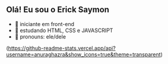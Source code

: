 ## Olá! Eu sou o Erick Saymon

- 👾 iniciante em front-end
- 👻 estudando HTML, CSS e JAVASCRIPT
- 🤖 pronouns: ele/dele

(https://github-readme-stats.vercel.app/api?username=anuraghazra&show_icons=true&theme=transparent)

